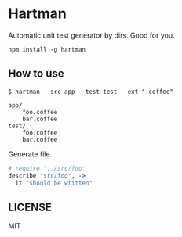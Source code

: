 # Hartman

Automatic unit test generator by dirs. Good for you.


```
npm install -g hartman
```

## How to use

```
$ hartman --src app --test test --ext ".coffee"
```

```
app/
	foo.coffee
	bar.coffee
test/
	foo.coffee
	bar.coffee
```

Generate file

```coffee
# require '../src/foo'
describe "src/foo", ->
  it "should be written"
```

## LICENSE

MIT
